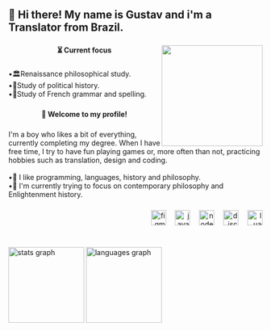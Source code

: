 <h2 align="left">👋 Hi there! My name is Gustav and i'm a Translator from Brazil.</h2>

###

<img align="right" height="200" src="https://i.imgflip.com/65efzo.gif"  />

###

<h4 align="center">⏳ Current focus</h4>

###

<p align="left">•🏛️Renaissance philosophical study.<br>•📜Study of political history.<br>•🗼Study of French grammar and spelling.</p>

###

<h4 align="center">👋 Welcome to my profile!</h4>

###

<p align="left">I'm a boy who likes a bit of everything, currently completing my degree. When I have free time, I try to have fun playing games or, more often than not, practicing hobbies such as translation, design and coding.<br><br>•📖 I like programming, languages, history and philosophy.<br>•📜 I'm currently trying to focus on contemporary philosophy and Enlightenment history.</p>

###

<div align="right">
  <img src="https://skillicons.dev/icons?i=figma" height="30" alt="figma logo"  />
  <img width="10" />
  <img src="https://skillicons.dev/icons?i=js" height="30" alt="javascript logo"  />
  <img width="10" />
  <img src="https://skillicons.dev/icons?i=nodejs" height="30" alt="nodejs logo"  />
  <img width="10" />
  <img src="https://cdn.jsdelivr.net/gh/devicons/devicon/icons/discordjs/discordjs-original.svg" height="30" alt="discordjs logo"  />
  <img width="10" />
  <img src="https://skillicons.dev/icons?i=lua" height="30" alt="lua logo"  />
</div>

###

<br clear="both">

<div align="left">
  <img src="https://github-readme-stats.vercel.app/api?username=GustavHeinrich&hide_title=false&hide_rank=false&show_icons=true&include_all_commits=true&count_private=true&disable_animations=false&theme=default&locale=en&hide_border=true&order=1" height="150" alt="stats graph"  />
  <img src="https://github-readme-stats.vercel.app/api/top-langs?username=GustavHeinrich&locale=en&hide_title=false&layout=compact&card_width=320&langs_count=5&theme=default&hide_border=true&order=2" height="150" alt="languages graph"  />
</div>

###
